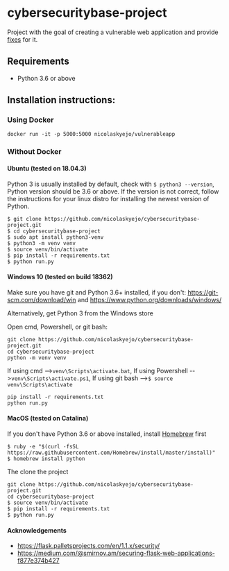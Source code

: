 # cybersecuritybase-project
Project with the goal of creating a vulnerable web application
and provide [fixes](https://github.com/nicolaskyejo/cybersecuritybase-project/blob/master/flaws_and_fixes.md)
for it.

## Requirements
* Python 3.6 or above


## Installation instructions:

### Using Docker
```docker run -it -p 5000:5000 nicolaskyejo/vulnerableapp```

### Without Docker

#### Ubuntu (tested on 18.04.3)
Python 3 is usually installed by default, check with
 ``$ python3 --version``,
Python version should be 3.6 or above. If the version is not correct, follow the instructions
for your linux distro for installing the newest version of Python.

```
$ git clone https://github.com/nicolaskyejo/cybersecuritybase-project.git
$ cd cybersecuritybase-project
$ sudo apt install python3-venv
$ python3 -m venv venv
$ source venv/bin/activate
$ pip install -r requirements.txt
$ python run.py
```

#### Windows 10 (tested on build 18362)
Make sure you have git and Python 3.6+ installed, if you don't:
https://git-scm.com/download/win
and
https://www.python.org/downloads/windows/

Alternatively, get Python 3 from the Windows store

Open cmd, Powershell, or git bash:

```
git clone https://github.com/nicolaskyejo/cybersecuritybase-project.git
cd cybersecuritybase-project
python -m venv venv	
```
If using cmd -->``venv\Scripts\activate.bat``,
If using Powershell -->``venv\Scripts\activate.ps1``,
If using git bash -->``$ source venv\Scripts\activate``
```
pip install -r requirements.txt
python run.py
```

#### MacOS (tested on Catalina)
If you don't have Python 3.6 or above installed, install [Homebrew](https://github.com/Homebrew/install)
first
```
$ ruby -e "$(curl -fsSL https://raw.githubusercontent.com/Homebrew/install/master/install)"
$ homebrew install python
```

The clone the project
```
git clone https://github.com/nicolaskyejo/cybersecuritybase-project.git
cd cybersecuritybase-project
$ source venv/bin/activate
$ pip install -r requirements.txt
$ python run.py
```

#### Acknowledgements
* https://flask.palletsprojects.com/en/1.1.x/security/
* https://medium.com/@smirnov.am/securing-flask-web-applications-f877e374b427
